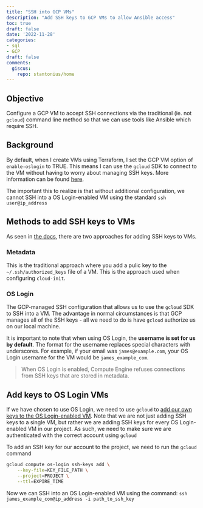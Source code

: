 ```yaml
---
title: "SSH into GCP VMs"
description: "Add SSH keys to GCP VMs to allow Ansible access"
toc: true
draft: false
date: '2022-11-28'
categories:
- sql
- GCP
draft: false
comments:
  giscus:
    repo: stantonius/home
---
```



## Objective

Configure a GCP VM to accept SSH connections via the traditional (ie. not `gcloud`) command line method so that we can use tools like Ansible which require SSH.

## Background

By default, when I create VMs using Terraform, I set the GCP VM option of `enable-oslogin` to TRUE. This means I can use the `gcloud` SDK to connect to the VM without having to worry about managing SSH keys. More information can be found [here](https://cloud.google.com/compute/docs/oslogin).

The important this to realize is that without additional configuration, we cannot SSH into a OS Login-enabled VM using the standard `ssh user@ip_address`

## Methods to add SSH keys to VMs

As seen in [the docs](https://cloud.google.com/compute/docs/instances/ssh#third-party-tools_1), there are two approaches for adding SSH keys to VMs.

### Metadata

This is the traditional approach where you add a pulic key to the `~/.ssh/authorized_keys` file of a VM. This is the approach used when configuring `cloud-init`.

### OS Login

The GCP-managed SSH configuration that allows us to use the `gcloud` SDK to SSH into a VM. The advantage in normal circumstances is that GCP manages all of the SSH keys - all we need to do is have `gcloud` authorize us on our local machine. 

It is important to note that when using OS Login, the **username is set for us by default**. The format for the username replaces special characters with underscores. For example, if your email was `james@example.com`, your OS Login username for the VM would be `james_example_com`.

> When OS Login is enabled, Compute Engine refuses connections from SSH keys that are stored in metadata.

## Add keys to OS Login VMs

If we have chosen to use OS Login, we need to use `gcloud` to [add our own keys to the OS Login-enabled VM](https://cloud.google.com/compute/docs/connect/add-ssh-keys#os-login). Note that we are not just adding SSH keys to a single VM, but rather we are adding SSH keys for every OS Login-enabled VM in our project. As such, we need to make sure we are authenticated with the correct account using `gcloud`

To add an SSH key for our account to the project, we need to run the `gcloud`  command

```bash
gcloud compute os-login ssh-keys add \
    --key-file=KEY_FILE_PATH \
    --project=PROJECT \
    --ttl=EXPIRE_TIME
```

Now we can SSH into an OS Login-enabled VM using the command: `ssh james_example_com@ip_address -i path_to_ssh_key`